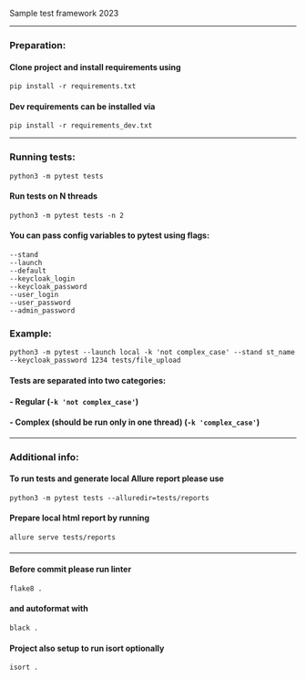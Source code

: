 Sample test framework 2023

***
### Preparation:

#### Clone project and install requirements using
```pip install -r requirements.txt```

#### Dev requirements can be installed via
```pip install -r requirements_dev.txt```

***
### Running tests:
```python3 -m pytest tests```

#### Run tests on N threads
```python3 -m pytest tests -n 2```

#### You can pass config variables to pytest using flags:
```--stand```  
```--launch```  
```--default```  
```--keycloak_login```  
```--keycloak_password```  
```--user_login```  
```--user_password```  
```--admin_password```  


### Example:
```python3 -m pytest --launch local -k 'not complex_case' --stand st_name --keycloak_password 1234 tests/file_upload```

#### Tests are separated into two categories: 
#### - Regular (```-k 'not complex_case'```)
#### - Complex (should be run only in one thread) (```-k 'complex_case'```)

***

### Additional info:

#### To run tests and generate local Allure report please use
```python3 -m pytest tests --alluredir=tests/reports```

#### Prepare local html report by running
```allure serve tests/reports```



#### 

***

#### Before commit please run linter 
```flake8 .```

#### and autoformat with
```black .```

#### Project also setup to run isort optionally
```isort .```